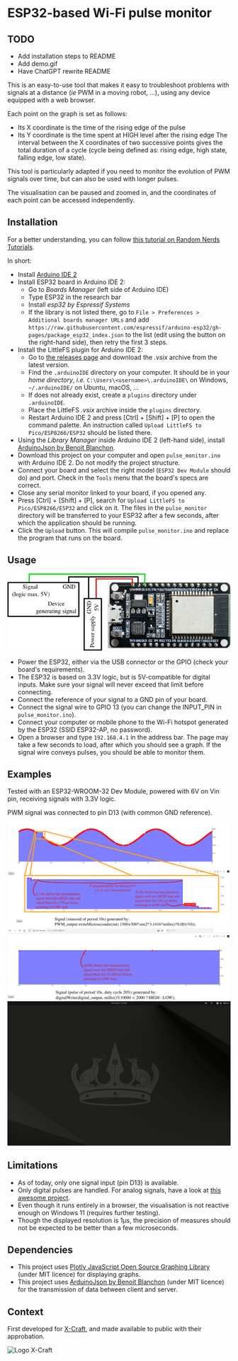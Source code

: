 ESP32-based Wi-Fi pulse monitor
===

TODO
---

- Add installation steps to README
- Add demo.gif
- Have ChatGPT rewrite README

This is an easy-to-use tool that makes it easy to troubleshoot problems with signals at a distance (*ie* PWM in a moving
robot, ...), using any device equipped with a web browser.

Each point on the graph is set as follows:

- Its X coordinate is the time of the rising edge of the pulse
- Its Y coordinate is the time spent at HIGH level after the rising edge
  The interval between the X coordinates of two successive points gives the total duration of a cycle (cycle being
  defined as: rising edge, high state, falling edge, low state).

This tool is particularly adapted if you need to monitor the evolution of PWM signals over time, but can also be used
with longer pulses.

The visualisation can be paused and zoomed in, and the coordinates of each point can be accessed independently.

Installation
---
For a better understanding, you can
follow [this tutorial on Random Nerds Tutorials](https://randomnerdtutorials.com/esp32-web-server-littlefs/).

In short:

- Install [Arduino IDE 2](https://docs.arduino.cc/software/ide/#ide-v2)
- Install ESP32 board in Arduino IDE 2:
    - Go to *Boards Manager* (left side of Arduino IDE)
    - Type ESP32 in the research bar
    - Install *esp32 by Espressif Systems*
    - If the library is not listed there, go to `File > Preferences > Additional boards manager URLs` and add
      `https://raw.githubusercontent.com/espressif/arduino-esp32/gh-pages/package_esp32_index.json` to the list
      (edit using the button on the right-hand side), then retry the first 3 steps.
- Install the LittleFS plugin for Arduino IDE 2:
    - Go to [the releases page](https://github.com/earlephilhower/arduino-littlefs-upload/releases) and download the
      *.vsix* archive from the latest version.
    - Find the `.arduinoIDE` directory on your computer. It should be in your *home directory*, *i.e.*
      `C:\Users\<username>\.arduinoIDE\` on Windows, `~/.arduinoIDE/` on Ubuntu, macOS, ...
    - If does not already exist, create a `plugins` directory under `.arduinoIDE`.
    - Place the LittleFS *.vsix* archive inside the `plugins` directory.
    - Restart Arduino IDE 2 and press [Ctrl] + [Shift] + [P] to open the command palette. An instruction called
      `Upload LittleFS to Pico/ESP8266/ESP32` should be listed there.
- Using the *Library Manager* inside Arduino IDE 2 (left-hand side), install
  [ArduinoJson by Benoit Blanchon](https://arduinojson.org/).
- Download this project on your computer and open `pulse_monitor.ino` with Arduino IDE 2. Do not modify the project
  structure.
- Connect your board and select the right model (`ESP32 Dev Module` should do) and port. Check in the `Tools` menu
  that the board's specs are correct.
- Close any serial monitor linked to your board, if you opened any.
- Press [Ctrl] + [Shift] + [P], search for `Upload LittleFS to Pico/ESP8266/ESP32` and click on it. The files in the
  `pulse_monitor` directory will be transferred to your ESP32 after a few seconds, after which the application should
  be running.
- Click the `Upload` button. This will compile `pulse_monitor.ino` and replace the program that runs on the board.

Usage
---

![Typical connection](doc/connection.png "Connection")

- Power the ESP32, either via the USB connector or the GPIO (check your board's requirements).
- The ESP32 is based on 3.3V logic, but is 5V-compatible for digital inputs. Make sure your signal will never exceed
  that limit before connecting.
- Connect the reference of your signal to a GND pin of your board.
- Connect the signal wire to GPIO 13 (you can change the INPUT_PIN in `pulse_monitor.ino`).
- Connect your computer or mobile phone to the Wi-Fi hotspot generated by the ESP32 (SSID ESP32-AP, no password).
- Open a browser and type `192.168.4.1` in the address bar. The page may take a few seconds to load, after which you
  should see a graph. If the signal wire conveys pulses, you should be able to monitor them.

Examples
---
Tested with an ESP32-WROOM-32 Dev Module, powered with 6V on Vin pin, receiving signals with 3.3V logic.

PWM signal was connected to pin D13 (with common GND reference).

![Wi-Fi PWM Monitor - Sine](doc/pulse_monitor_sine.png "Wi-Fi PWM Monitor - Sine")
![Wi-Fi PWM Monitor - Slow pulse](doc/pulse_monitor_slow_pulse.png "Wi-Fi PWM Monitor - Slow pulse")
![Wi-Fi PWM Monitor - Live Monitor](doc/live_monitor.gif "Wi-Fi PWM Monitor - Live Monitor")

Limitations
---

- As of today, only one signal input (pin D13) is available.
- Only digital pulses are handled. For analog signals, have a look at
  [this awesome project](https://github.com/BojanJurca/Esp32_oscilloscope).
- Even though it runs entirely in a browser, the visualisation is not reactive enough on Windows 11 (requires further
  testing).
- Though the displayed resolution is 1µs, the precision of measures should not be expected to be better than a few
  microseconds.

Dependencies
---

- This project uses [Plotly JavaScript Open Source Graphing Library](https://plotly.com/javascript/) (under MIT licence)
  for displaying graphs.
- This project uses [ArduinoJson by Benoit Blanchon](https://arduinojson.org/) (under MIT licence)
  for the transmission of data between client and server.

Context
---
First developed for [X-Craft](https://www.x-craft.co.nz/), and made available to public with their approbation.

![Logo X-Craft](https://www.x-craft.co.nz/uploads/5/2/7/1/52719073/published/121512.gif?1657758130)
